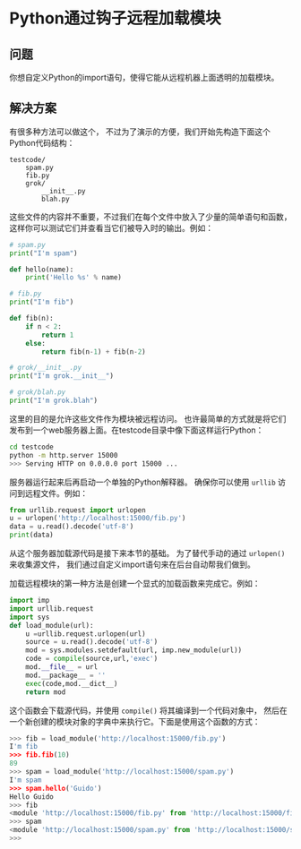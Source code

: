 ﻿# Python通过钩子远程加载模块

## 问题

你想自定义Python的import语句，使得它能从远程机器上面透明的加载模块。

## 解决方案

有很多种方法可以做这个， 不过为了演示的方便，我们开始先构造下面这个Python代码结构：

```
testcode/
    spam.py
    fib.py
    grok/
        __init__.py
        blah.py
```

这些文件的内容并不重要，不过我们在每个文件中放入了少量的简单语句和函数， 这样你可以测试它们并查看当它们被导入时的输出。例如：

```python
# spam.py
print("I'm spam")

def hello(name):
    print('Hello %s' % name)

# fib.py
print("I'm fib")

def fib(n):
    if n < 2:
        return 1
    else:
        return fib(n-1) + fib(n-2)

# grok/__init__.py
print("I'm grok.__init__")

# grok/blah.py
print("I'm grok.blah")
```

这里的目的是允许这些文件作为模块被远程访问。 也许最简单的方式就是将它们发布到一个web服务器上面。在testcode目录中像下面这样运行Python：

```bash
cd testcode
python -m http.server 15000
>>> Serving HTTP on 0.0.0.0 port 15000 ...
```

服务器运行起来后再启动一个单独的Python解释器。 确保你可以使用 `urllib` 访问到远程文件。例如：

```python
from urllib.request import urlopen
u = urlopen('http://localhost:15000/fib.py')
data = u.read().decode('utf-8')
print(data)
```

从这个服务器加载源代码是接下来本节的基础。 为了替代手动的通过 `urlopen()` 来收集源文件， 我们通过自定义import语句来在后台自动帮我们做到。

加载远程模块的第一种方法是创建一个显式的加载函数来完成它。例如：

```python
import imp
import urllib.request
import sys
def load_module(url):
    u =urllib.request.urlopen(url)
    source = u.read().decode('utf-8')
    mod = sys.modules.setdefault(url, imp.new_module(url))
    code = compile(source,url,'exec')
    mod.__file__ = url
    mod.__package__ = ''
    exec(code,mod.__dict__)
    return mod
```

这个函数会下载源代码，并使用 `compile()` 将其编译到一个代码对象中， 然后在一个新创建的模块对象的字典中来执行它。下面是使用这个函数的方式：

```python
>>> fib = load_module('http://localhost:15000/fib.py')
I'm fib
>>> fib.fib(10)
89
>>> spam = load_module('http://localhost:15000/spam.py')
I'm spam
>>> spam.hello('Guido')
Hello Guido
>>> fib
<module 'http://localhost:15000/fib.py' from 'http://localhost:15000/fib.py'>
>>> spam
<module 'http://localhost:15000/spam.py' from 'http://localhost:15000/spam.py'>
>>>
```